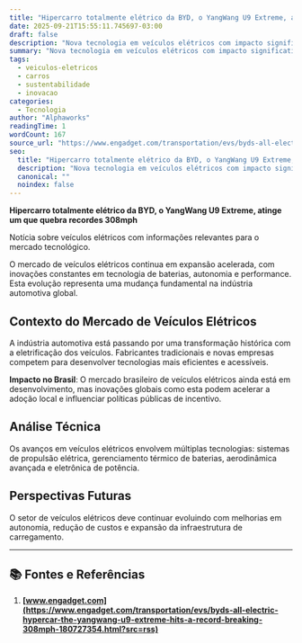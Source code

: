 ```yaml
---
title: "Hipercarro totalmente elétrico da BYD, o YangWang U9 Extreme, atinge um que quebra recordes 308mph"
date: 2025-09-21T15:55:11.745697-03:00
draft: false
description: "Nova tecnologia em veículos elétricos com impacto significativo no mercado automotivo global."
summary: "Nova tecnologia em veículos elétricos com impacto significativo no mercado automotivo global."
tags:
  - veiculos-eletricos
  - carros
  - sustentabilidade
  - inovacao
categories:
  - Tecnologia
author: "Alphaworks"
readingTime: 1
wordCount: 167
source_url: "https://www.engadget.com/transportation/evs/byds-all-electric-hypercar-the-yangwang-u9-extreme-hits-a-record-breaking-308mph-180727354.html?src=rss"
seo:
  title: "Hipercarro totalmente elétrico da BYD, o YangWang U9 Extreme, atinge um que quebra recordes 308mph"
  description: "Nova tecnologia em veículos elétricos com impacto significativo no mercado automotivo global."
  canonical: ""
  noindex: false
---
```


**Hipercarro totalmente elétrico da BYD, o YangWang U9 Extreme, atinge um que quebra recordes 308mph**

Notícia sobre veículos elétricos com informações relevantes para o mercado tecnológico.

O mercado de veículos elétricos continua em expansão acelerada, com inovações constantes em tecnologia de baterias, autonomia e performance. Esta evolução representa uma mudança fundamental na indústria automotiva global.

## Contexto do Mercado de Veículos Elétricos

A indústria automotiva está passando por uma transformação histórica com a eletrificação dos veículos. Fabricantes tradicionais e novas empresas competem para desenvolver tecnologias mais eficientes e acessíveis.

**Impacto no Brasil**: O mercado brasileiro de veículos elétricos ainda está em desenvolvimento, mas inovações globais como esta podem acelerar a adoção local e influenciar políticas públicas de incentivo.

## Análise Técnica

Os avanços em veículos elétricos envolvem múltiplas tecnologias: sistemas de propulsão elétrica, gerenciamento térmico de baterias, aerodinâmica avançada e eletrônica de potência.

## Perspectivas Futuras

O setor de veículos elétricos deve continuar evoluindo com melhorias em autonomia, redução de custos e expansão da infraestrutura de carregamento.

---

## 📚 Fontes e Referências

1. **[www.engadget.com](https://www.engadget.com/transportation/evs/byds-all-electric-hypercar-the-yangwang-u9-extreme-hits-a-record-breaking-308mph-180727354.html?src=rss)**
